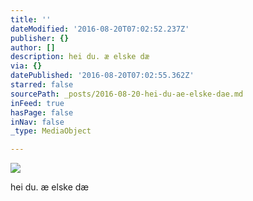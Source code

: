 ```yaml
---
title: ''
dateModified: '2016-08-20T07:02:52.237Z'
publisher: {}
author: []
description: hei du. æ elske dæ
via: {}
datePublished: '2016-08-20T07:02:55.362Z'
starred: false
sourcePath: _posts/2016-08-20-hei-du-ae-elske-dae.md
inFeed: true
hasPage: false
inNav: false
_type: MediaObject

---
```

![](https://the-grid-user-content.s3-us-west-2.amazonaws.com/c090b9aa-3363-4579-bf5a-ecc886593060.jpg)

hei du. æ elske dæ